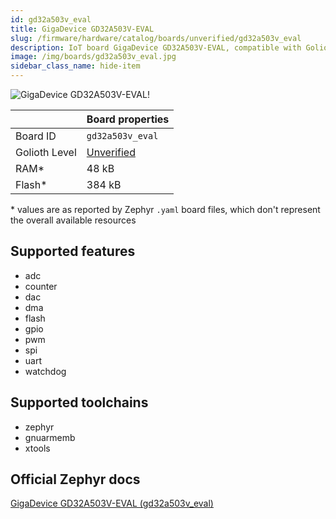 ```yaml
---
id: gd32a503v_eval
title: GigaDevice GD32A503V-EVAL
slug: /firmware/hardware/catalog/boards/unverified/gd32a503v_eval
description: IoT board GigaDevice GD32A503V-EVAL, compatible with Golioth at unverified level.
image: /img/boards/gd32a503v_eval.jpg
sidebar_class_name: hide-item
---
```


[//]: # (This is an auto-generated file, do not edit! Changes to it will be lost upon re-generation)

![GigaDevice GD32A503V-EVAL!](/img/boards/gd32a503v_eval.jpg "GigaDevice GD32A503V-EVAL")

|                | Board properties     |
| -------------  | -------------------- |
| Board ID       | `gd32a503v_eval` |
| Golioth Level  | [Unverified](/firmware/hardware#unverified-boards) |
| RAM*           | 48 kB |
| Flash*         | 384 kB |

\* values are as reported by Zephyr `.yaml` board files, which don't represent the overall available resources



## Supported features

* adc
* counter
* dac
* dma
* flash
* gpio
* pwm
* spi
* uart
* watchdog

## Supported toolchains

* zephyr
* gnuarmemb
* xtools

## Official Zephyr docs

[GigaDevice GD32A503V-EVAL (gd32a503v_eval)](https://docs.zephyrproject.org/latest/boards/gd/gd32a503v_eval/doc/index.html)
